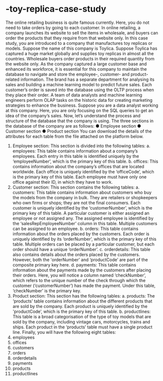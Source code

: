 # -toy-replica-case-study
The online retailing business is quite famous currently. Here, you do not need to take orders by
going to each customer. In online retailing, a company launches its website to sell the items in
wholesale, and buyers can order the products that they require from that website only. In this
case study, you are introduced to a company that manufactures toy replicas or models.
Suppose the name of this company is Toylica.
Suppose Toylica has captured a huge market globally and supplies toy replicas in almost all the
countries. Wholesale buyers order products in their required quantity from the website only. As
the company captured a large customer base and enhanced its workforce, it is essential for this
company to maintain the database to navigate and store the employee-, customer- and
product-related information.
The brand has a separate department for analysing its sales and building a machine learning
model to predict future sales. Each customer’s order is saved into the database using the OLTP
process when they place their order. A team of data analysts and machine learning engineers
perform OLAP tasks on the historic data for creating marketing strategies to enhance the
business.
Suppose you are a data analyst working at this company. Here, you are only focusing on the
SQL queries to get an idea of the company’s sales. Now, let’s understand the process and
structure of the database that the company is using. The three sections in the database of the
company are as follows:
● Employee section
● Customer section
● Product section
You can download the details of the attributes for each table from the file attached on the
platform below.
1. Employee section: This section is divided into the following tables:
a. employees: This table contains information about a company’s employees. Each
entry in this table is identified uniquely by the ‘employeeNumber’, which is the
primary key of this table.
b. offices: This contains information about the company’s offices that are located
worldwide. Each office is uniquely identified by the ‘officeCode’, which is the
primary key of this table. Each employee must have only one office against their
ID, in which they have to work.
2. Customer section: This section contains the following tables:
a. customers: This table contains information about customers who buy the
models from the company in bulk. They are retailers or shopkeepers who own
firms or shops; they are not the final consumers. Each customer is uniquely
identified by the ‘customerNumber’, which is the primary key of this table. A
particular customer is either assigned an employee or not assigned any. The
assigned employee is identified by the ‘salesRepEmployeeNumber’ column in
this table. Multiple customers can be assigned to an employee.
b. orders: This table contains information about the orders placed by the
customers. Each order is uniquely identified by its ‘orderNumber’, which is the
primary key of this table. Multiple orders can be placed by a particular customer,
but each order should have a unique ‘orderNumber’.
c. orderdetails: This table also contains details about the orders placed by the
customers. However, both the 'orderNumber’ and ‘productCode’ are part of the
composite primary key here.
d. payments: This table contains information about the payments made by the
customers after placing their orders. Here, you will notice a column named
‘checkNumber’, which refers to the unique number of the check through which
the customer (‘customerNumber’) has made the payment. Under this table,
‘checkNumber’ is the primary key.
3. Product section: This section has the following tables:
a. products: The ‘products’ table contains information about the different products
that are sold by the company. Each product is uniquely identified by the
'productCode’, which is the primary key of this table.
b. productlines: This table is a broad categorisation of the type of toy models that
are sold by the company, including vintage cars, motorcycles, trains and ships.
Each product in the ‘products’ table must have a single product line.
Finally, you will have the following eight tables:
1. employees
2. offices
3. customers
4. orders
5. orderdetails
6. payments
7. products
8. productlines
